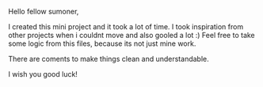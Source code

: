 Hello fellow sumoner,

I created this mini project and it took a lot of time.
I took inspiration from other projects when i couldnt move and also gooled a lot :)
Feel free to take some logic from this files, because its not just mine work.

There are coments to make things clean and understandable.

I wish you good luck!
